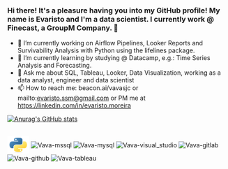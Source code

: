 ### Hi there! It's a pleasure having you into my GitHub profile! My name is Evaristo and I'm a data scientist. I currently work @ Finecast, a GroupM Company. 👋

- 🔭 I’m currently working on Airflow Pipelines, Looker Reports and Survivability Analysis with Python using the lifelines package.
- 🌱 I’m currently learning by studying @ Datacamp, e.g.: Time Series Analysis and Forecasting.
- 💬 Ask me about SQL, Tableau, Looker, Data Visualization, working as a data analyst, engineer and data scientist
- 📫 How to reach me: beacon.ai/vavasjc or mailto:evaristo.ssm@gmail.com or PM me at https://linkedin.com/in/evaristo.moreira

[![Anurag's GitHub stats](https://github-readme-stats.vercel.app/api?username=vavasjc&show_icons=True&count_private=True&theme=dracula)](https://github.com/anuraghazra/github-readme-stats)

<div style="display: inline_block"><br>
  <img align="center" alt="Vava-Python" height="40" width="50" src="https://raw.githubusercontent.com/devicons/devicon/master/icons/python/python-original.svg">
  <img align="center" alt="Vava-mssql" height="60" width="70" src="https://cdn.jsdelivr.net/gh/devicons/devicon/icons/microsoftsqlserver/microsoftsqlserver-plain-wordmark.svg" />
  <img align="center" alt="Vava-mysql" height="60" width="70" src="https://cdn.jsdelivr.net/gh/devicons/devicon/icons/mysql/mysql-plain-wordmark.svg" />
  <img align="center" alt="Vava-visual_studio" height="40" width="50" src="https://cdn.jsdelivr.net/gh/devicons/devicon/icons/visualstudio/visualstudio-plain.svg" />
  <img align="center" alt="Vava-gitlab" height="40" width="50" src="https://cdn.jsdelivr.net/gh/devicons/devicon/icons/gitlab/gitlab-plain-wordmark.svg" />
  <img align="center" alt="Vava-github" height="40" width="50" src="https://cdn.jsdelivr.net/gh/devicons/devicon/icons/github/github-original-wordmark.svg" />
  <img align="center" alt="Vava-tableau" height="40" width="180" src="https://seeklogo.com/images/T/tableau-software-logo-654D12C9BF-seeklogo.com.png" />
 
  

</div>

<!--
**vavasjc/vavasjc** is a ✨ _special_ ✨ repository because its `README.md` (this file) appears on your GitHub profile.

Here are some ideas to get you started:

- 🔭 I’m currently working on ...
- 🌱 I’m currently learning ...
- 👯 I’m looking to collaborate on ...
- 🤔 I’m looking for help with ...


- 😄 Pronouns: ...
- ⚡ Fun fact: ...
-->
